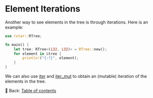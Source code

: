 # Element Iterations

Another way to see elements in the tree is through iterations.
Here is an example:

```rust
use rstar::RTree;

fn main() {
    let tree: RTree<(i32, i32)> = RTree::new();
    for element in &tree {
        println!("{:?}", element);
    }
}
```

We can also use [iter](https://docs.rs/rstar/latest/rstar/struct.RTree.html#method.iter) and [iter_mut](https://docs.rs/rstar/latest/rstar/struct.RTree.html#method.iter_mut) to obtain an (mutable) iteration of the elements in the tree.

<!-- :arrow_right:  Next:  -->

:blue_book: Back: [Table of contents](./../README.md)
